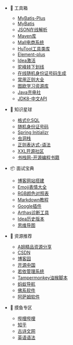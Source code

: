 * 🧰 工具箱

  * [MyBatis-Plus](https://baomidou.com/)
  * [MyBatis](https://mybatis.org/mybatis-3/zh/index.html)
  * [JSON在线解析](https://www.sojson.com/)
  * [Maven库](https://mvnrepository.com/)
  * [Mall电商系统](http://www.macrozheng.com/#/)
  * [HuTool工具类库](https://www.hutool.cn/)
  * [Element-plus](https://element-plus.gitee.io/zh-CN/)
  * [Idea激活](https://www.jiweichengzhu.com/)
  * [驼峰转下划线](https://www.bejson.com/convert/camel_underscore/)
  * [在线随机身份证号码生成](http://sfz.uzuzuz.com/)
  * [常用正则大全](https://any86.github.io/any-rule/)
  * [图欧学习资源库](https://tuostudy.com/)
  * [Java充电社](http://itsoku.com/)
  * [JDK8-中文API](https://www.matools.com/api/java8)

* 💼 知识星球

  * [格式化SQL](https://tool.oschina.net/codeformat/sql)
  * [随机身份证号码](http://www.chineseidcard.com/?region=110101&birthday=19590307&sex=1&num=5&r=48)
  * [Spring Initializr](https://start.spring.io/)
  * [虫洞栈](https://bugstack.cn/)
  * [正则表达式-语法](https://www.runoob.com/regexp/regexp-syntax.html)
  * [XXL开源社区](https://www.xuxueli.com/blog/)
  * [书栈网-开源编程书籍](https://www.bookstack.cn/)
  
* 📦 面试宝典
  
  * [博客网站搭建](https://docsify.js.org/#/)
  * [Emoji表情大全](https://emojixd.com/)
  * [RGB颜色对照表](https://tool.oschina.net/commons?type=3)
  * [Markdown教程](https://www.runoob.com/markdown/md-tutorial.html)
  * [Google插件](https://www.crx4chrome.com/)
  * [Arthas诊断工具](https://arthas.aliyun.com/doc/index.html)
  * [Idea历史版本](https://www.jetbrains.com/idea/download/other.html)
  * [思维导图](https://www.processon.com/)

* 📖 资源推荐
  * [A姐精品资源分享](https://www.ahhhhfs.com/)
  * [CSDN](https://www.csdn.net/)
  * [博客园](https://www.cnblogs.com/)
  * [开源中国](https://www.oschina.net/)
  * [若依管理系统](http://www.ruoyi.vip/)
  * [Tampermonkey油猴脚本](https://www.tampermonkey.net/)
  * [蚂蚁导航](https://www.mayidh.net/)
  * [佛系软件](https://foxirj.com/)
  * [阿萨姆软件](https://www.sssam.com/)

* 🐋 摸鱼专区
  * [哔哩哔哩](https://www.bilibili.com/)
  * [知乎](https://www.zhihu.com/)
  * [古诗文网](https://www.gushiwen.cn/)
  * [英语语法](https://hzpt-inet-club.github.io/english-note/guide/grammar.html)
